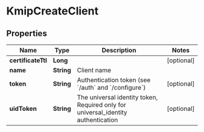 

# KmipCreateClient

## Properties

Name | Type | Description | Notes
------------ | ------------- | ------------- | -------------
**certificateTtl** | **Long** |  |  [optional]
**name** | **String** | Client name | 
**token** | **String** | Authentication token (see &#x60;/auth&#x60; and &#x60;/configure&#x60;) |  [optional]
**uidToken** | **String** | The universal identity token, Required only for universal_identity authentication |  [optional]




